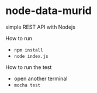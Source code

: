 # node-data-murid
simple REST API with Nodejs


How to run 
- `npm install`
- `node index.js`

How to run the test
- open another terminal
- `mocha test`
